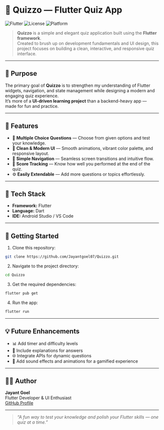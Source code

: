 # 🧠 Quizzo — Flutter Quiz App

![Flutter](https://img.shields.io/badge/Framework-Flutter-blue)
![License](https://img.shields.io/badge/License-MIT-green)
![Platform](https://img.shields.io/badge/Platform-Android%20%7C%20iOS-lightgrey)

> **Quizzo** is a simple and elegant quiz application built using the **Flutter framework**.  
> Created to brush up on development fundamentals and UI design, this project focuses on building a clean, interactive, and responsive quiz interface.

---

## 🎯 Purpose

The primary goal of **Quizzo** is to strengthen my understanding of Flutter widgets, navigation, and state management while designing a modern and engaging quiz experience.  
It’s more of a **UI-driven learning project** than a backend-heavy app — made for fun and practice.

---

## 🌟 Features

- 📝 **Multiple Choice Questions** — Choose from given options and test your knowledge.
- 🎨 **Clean & Modern UI** — Smooth animations, vibrant color palette, and responsive layout.
- 🧭 **Simple Navigation** — Seamless screen transitions and intuitive flow.
- 🧠 **Score Tracking** — Know how well you performed at the end of the quiz.
- ⚙️ **Easily Extendable** — Add more questions or topics effortlessly.

---

## 🧠 Tech Stack

- **Framework:** Flutter  
- **Language:** Dart  
- **IDE:** Android Studio / VS Code  

---


## 🚀 Getting Started

1. Clone this repository:
  ```bash
  git clone https://github.com/Jayantgoel07/Quizzo.git
  ```
2. Navigate to the project directory:
  ```bash
  cd Quizzo
  ```
3. Get the required dependencies:
  ```bash
  flutter pub get
  ```
4. Run the app:
  ```bash
  flutter run
  ```

---

## 💡 Future Enhancements

- 📊 Add timer and difficulty levels  
- 💬 Include explanations for answers  
- 🌐 Integrate APIs for dynamic questions  
- 🔔 Add sound effects and animations for a gamified experience  

---

## 👨‍💻 Author

**Jayant Goel**  
Flutter Developer & UI Enthusiast  
[GitHub Profile](https://github.com/Jayantgoel07)

---


> _“A fun way to test your knowledge and polish your Flutter skills — one quiz at a time.”_